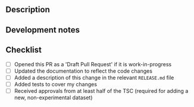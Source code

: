 ## Description
<!-- Why was this PR created? -->

## Development notes
<!-- What have you changed, and how has this been tested? -->

## Checklist

- [ ] Opened this PR as a 'Draft Pull Request' if it is work-in-progress
- [ ] Updated the documentation to reflect the code changes
- [ ] Added a description of this change in the relevant `RELEASE.md` file
- [ ] Added tests to cover my changes
- [ ] Received approvals from at least half of the TSC (required for adding a new, non-experimental dataset) 
